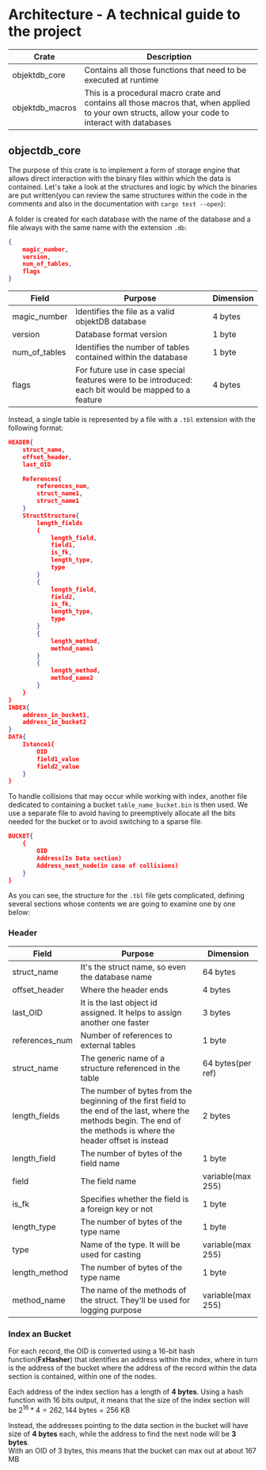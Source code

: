 # Architecture - A technical guide to the project
| **Crate**       | **Description**                                                                                                                                   |
|-----------------|---------------------------------------------------------------------------------------------------------------------------------------------------|
| objektdb_core   | Contains all those functions that need to be executed at runtime                                                                                  |
| objektdb_macros | This is a procedural macro crate and contains all those macros that, when applied to your own structs, allow your code to interact with databases |

## objectdb_core
The purpose of this crate is to implement a form of storage engine that allows direct interaction with the binary files within which the data is contained. Let's take a look at the structures and logic by which the binaries are put written(you can review the same structures within the code in the comments and also in the documentation with `cargo test --open`):

A folder is created for each database with the name of the database and a file always with the same name with the extension `.db`:

```json
{
    magic_number,
    version,
    num_of_tables,
    flags
}
```

| **Field**     | **Purpose**                                                                                          | **Dimension** |
|---------------|------------------------------------------------------------------------------------------------------|---------------|
| magic_number  | Identifies the file as a valid objektDB database                                                     | 4 bytes       |
| version       | Database format version                                                                              | 1 byte        |
| num_of_tables | Identifies the number of tables contained within the database                                        | 1 byte        |
| flags         | For future use in case special features were to be introduced: each bit would be mapped to a feature | 4 bytes       |


Instead, a single table is represented by a file with a `.tbl` extension with the following format:

```json
HEADER{
    struct_name,
    offset_header,
    last_OID

    References{
        references_num,
    	struct_name1,
    	struct_name1
    }
    StructStructure{
        length_fields
        {
            length_field,
            field1,
            is_fk,
            length_type,
            type
        }
        {
            length_field,
            field2,
            is_fk,
            length_type,
            type
        }
        {
            length_method,
            method_name1
        }
        {
            length_method,
            method_name2
        }
    }
}
INDEX{
	address_in_bucket1,
    address_in_bucket2
}
DATA{
	Istance1{
		OID
		field1_value
		field2_value
	}
}

```
To handle collisions that may occur while working with index, another file dedicated to containing a bucket `table_name_bucket.bin` is then used. We use a separate file to avoid having to preemptively allocate all the bits needed for the bucket or to avoid switching to a sparse file.
```json
BUCKET{
    {
        OID
        Address(In Data section)
        Address_next_node(in case of collisions)
    }
}
```
As you can see, the structure for the `.tbl` file gets complicated, defining several sections whose contents we are going to examine one by one below:

### Header

| **Field**      | **Purpose**                                                                                                                                                             | **Dimension**     |
|----------------|-------------------------------------------------------------------------------------------------------------------------------------------------------------------------|-------------------|
| struct_name    | It's the struct name, so even the database name                                                                                                                         | 64 bytes          |
| offset_header  | Where the header ends                                                                                                                                                   | 4 bytes          |
| last_OID       | It is the last object id assigned. It helps to assign another one faster                                                                                                | 3 bytes          |
| references_num | Number of references to external tables                                                                                                                                 | 1 byte           |
| struct_name    | The generic name of a structure referenced in the table                                                                                                                 | 64 bytes(per ref)  |
| length_fields  | The number of bytes from the beginning of the first field to the end of the last, where the methods begin. The end of the methods is where the header offset is instead | 2 bytes           |
| length_field   | The number of bytes of the field name                                                                                                                                   | 1 byte            |
| field          | The field name                                                                                                                                                          | variable(max 255) |
| is_fk          | Specifies whether the field is a foreign key or not                                                                                                                     | 1 byte            |
| length_type    | The number of bytes of the type name                                                                                                                                    | 1 byte            |
| type           | Name of the type. It will be used for casting                                                                                                                           | variable(max 255) |
| length_method  | The number of bytes of the type name                                                                                                                                    | 1 byte            |
| method_name    | The name of the methods of the struct. They'll be used for logging purpose                                                                                              | variable(max 255) |

### Index an Bucket
For each record, the OID is converted using a 16-bit hash function(**FxHasher**) that identifies an address within the index, where in turn is the address of the bucket where the address of the record within the data section is contained, within one of the nodes.

Each address of the index section has a length of **4 bytes**. Using a hash function with 16 bits output, it means that the size of the index section will be $2^{16}*4= 262,144 \ \text{bytes}= 256 \  \text{KB}$

Instead, the addresses pointing to the data section in the bucket will have size of **4 bytes** each, while the address to find the next node will be **3 bytes**. \
With an OID of 3 bytes, this means that the bucket can max out at about 167 MB
